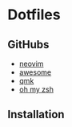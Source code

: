 # Dotfiles

## GitHubs
- [neovim](https://github.com/neovim/neovim)
- [awesome](https://github.com/awesomeWM/awesome)
- [qmk](https://docs.qmk.fm/#/)
- [oh my zsh](https://ohmyz.sh/)

## Installation
<!-- TODO: -->
